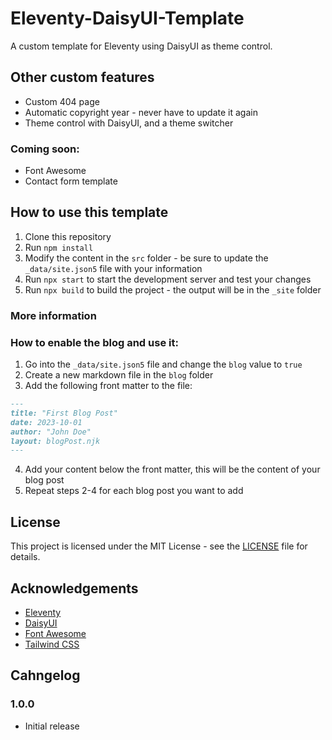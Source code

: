 # Eleventy-DaisyUI-Template
A custom template for Eleventy using DaisyUI as theme control.

## Other custom features
- Custom 404 page
- Automatic copyright year - never have to update it again
- Theme control with DaisyUI, and a theme switcher

### Coming soon:
- Font Awesome
- Contact form template

## How to use this template
1. Clone this repository
2. Run `npm install`
3. Modify the content in the `src` folder - be sure to update the `_data/site.json5` file with your information
4. Run `npx start` to start the development server and test your changes
5. Run `npx build` to build the project - the output will be in the `_site` folder

### More information

### How to enable the blog and use it:
1. Go into the `_data/site.json5` file and change the `blog` value to `true`
2. Create a new markdown file in the `blog` folder
3. Add the following front matter to the file:
```markdown
---
title: "First Blog Post"
date: 2023-10-01
author: "John Doe"
layout: blogPost.njk
---
```
4. Add your content below the front matter, this will be the content of your blog post
5. Repeat steps 2-4 for each blog post you want to add

## License
This project is licensed under the MIT License - see the [LICENSE](LICENSE) file for details.

## Acknowledgements
- [Eleventy](https://www.11ty.dev/)
- [DaisyUI](https://daisyui.com/)
- [Font Awesome](https://fontawesome.com/)
- [Tailwind CSS](https://tailwindcss.com/)

## Cahngelog

### 1.0.0
- Initial release